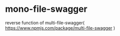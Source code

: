 # mono-file-swagger
reverse function of multi-file-swagger( https://www.npmjs.com/package/multi-file-swagger )

